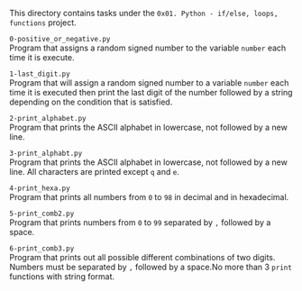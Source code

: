 This directory contains tasks under the `0x01. Python - if/else, loops, functions` project.<br>


`0-positive_or_negative.py`<br>
Program that assigns a random signed number to the variable `number` each time it is execute.

`1-last_digit.py`<br>
Program that will assign a random signed number to a variable `number` each time it is executed then print the last digit of the number followed by a string depending on the condition that is satisfied.

`2-print_alphabet.py`<br>
Program that prints the ASCII alphabet in lowercase, not followed by a new line.

`3-print_alphabt.py`<br>
Program that prints the ASCII alphabet in lowercase, not followed by a new line. All characters are printed except `q` and `e`.

`4-print_hexa.py`<br>
Program that prints all numbers from `0` to `98` in decimal and in hexadecimal.

`5-print_comb2.py`<br>
Program that prints numbers from `0` to `99` separated by `,` followed by a space.

`6-print_comb3.py`<br>
Program that prints out all possible different combinations of two digits. Numbers must be separated by `,` followed by a space.No more than 3 `print` functions with string format.
